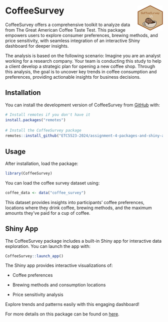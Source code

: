 
<!-- README.md is generated from README.Rmd. Please edit that file -->

# CoffeeSurvey <img src="man/figures/CoffeeSurvey.png" align="right" height="80" width="80" alt="" />

CoffeeSurvey offers a comprehensive toolkit to analyze data from The
Great American Coffee Taste Test. This package empowers users to explore
consumer preferences, brewing methods, and price sensitivity, with
seamless integration of an interactive Shiny dashboard for deeper
insights.

The analysis is based on the following scenario: Imagine you are an
analyst working for a research company. Your team is conducting this
study to help a client develop a strategic plan for opening a new coffee
shop. Through this analysis, the goal is to uncover key trends in coffee
consumption and preferences, providing actionable insights for business
decisions.

## Installation

You can install the development version of CoffeeSurvey from
[GitHub](https://github.com/ETC5523-2024/assignment-4-packages-and-shiny-apps-wlai0012)
with:

``` r
# Install remotes if you don't have it
install.packages("remotes")

# Install the CoffeeSurvey package
remotes::install_github("ETC5523-2024/assignment-4-packages-and-shiny-apps-wlai0012", subdir = "CoffeeSurvey")
```

## Usage

After installation, load the package:

``` r
library(CoffeeSurvey)
```

You can load the coffee survey dataset using:

``` r
coffee_data <- data("coffee_survey")
```

This dataset provides insights into participants’ coffee preferences,
locations where they drink coffee, brewing methods, and the maximum
amounts they’ve paid for a cup of coffee.

## Shiny App

The CoffeeSurvey package includes a built-in Shiny app for interactive
data exploration. You can launch the app with:

``` r
CoffeeSurvey::launch_app()
```

The Shiny app provides interactive visualizations of:

- Coffee preferences

- Brewing methods and consumption locations

- Price sensitivity analysis

Explore trends and patterns easily with this engaging dashboard!

For more details on this package can be found on
[here](https://etc5523-2024.github.io/assignment-4-packages-and-shiny-apps-wlai0012/).
